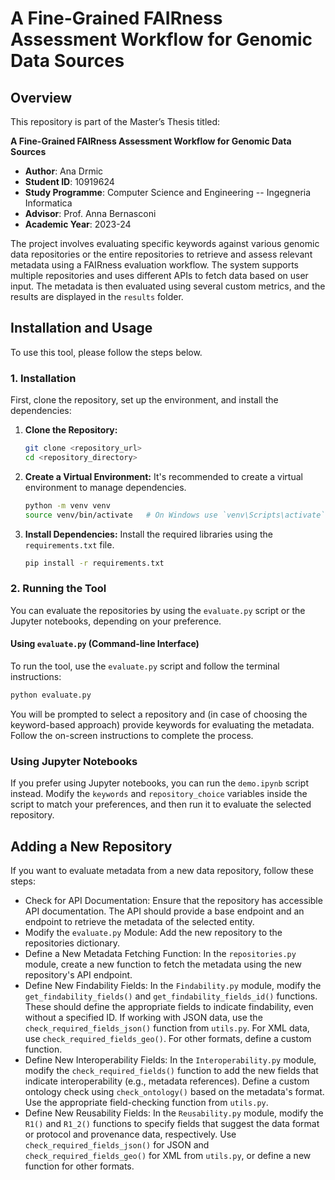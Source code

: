 # A Fine-Grained FAIRness Assessment Workflow for Genomic Data Sources

## Overview

This repository is part of the Master’s Thesis titled:

**A Fine-Grained FAIRness Assessment Workflow for Genomic Data Sources**
- **Author**: Ana Drmic
- **Student ID**: 10919624
- **Study Programme**: Computer Science and Engineering -- Ingegneria Informatica
- **Advisor**: Prof. Anna Bernasconi
- **Academic Year**: 2023-24

The project involves evaluating specific keywords against various genomic data repositories or the entire repositories to retrieve and assess relevant metadata using a FAIRness evaluation workflow. The system supports multiple repositories and uses different APIs to fetch data based on user input. The metadata is then evaluated using several custom metrics, and the results are displayed in the `results` folder.

## Installation and Usage

To use this tool, please follow the steps below.

### 1. Installation

First, clone the repository, set up the environment, and install the dependencies:

1. **Clone the Repository:**
    ```bash
    git clone <repository_url>
    cd <repository_directory>
    ```

2. **Create a Virtual Environment:**
    It's recommended to create a virtual environment to manage dependencies.
    ```bash
    python -m venv venv
    source venv/bin/activate   # On Windows use `venv\Scripts\activate`
    ```

3. **Install Dependencies:**
    Install the required libraries using the `requirements.txt` file.
    ```bash
    pip install -r requirements.txt
    ```

### 2. Running the Tool

You can evaluate the repositories by using the `evaluate.py` script or the Jupyter notebooks, depending on your preference.

#### **Using `evaluate.py` (Command-line Interface)**

To run the tool, use the `evaluate.py` script and follow the terminal instructions:

```bash
python evaluate.py
```

You will be prompted to select a repository and (in case of choosing the keyword-based approach) provide keywords for evaluating the metadata. Follow the on-screen instructions to complete the process.

### Using Jupyter Notebooks

If you prefer using Jupyter notebooks, you can run the `demo.ipynb` script instead. Modify the `keywords` and `repository_choice` variables inside the script to match your preferences, and then run it to evaluate the selected repository.

## Adding a New Repository

If you want to evaluate metadata from a new data repository, follow these steps:

- Check for API Documentation: Ensure that the repository has accessible API documentation. The API should provide a base endpoint and an endpoint to retrieve the metadata of the selected entity.
- Modify the `evaluate.py` Module: Add the new repository to the repositories dictionary.
- Define a New Metadata Fetching Function: In the `repositories.py` module, create a new function to fetch the metadata using the new repository's API endpoint.
- Define New Findability Fields: In the `Findability.py` module, modify the `get_findability_fields()` and `get_findability_fields_id()` functions. These should define the appropriate fields to indicate findability, even without a specified ID. If working with JSON data, use the `check_required_fields_json()` function from `utils.py`. For XML data, use `check_required_fields_geo()`. For other formats, define a custom function.
- Define New Interoperability Fields: In the `Interoperability.py` module, modify the `check_required_fields()` function to add the new fields that indicate interoperability (e.g., metadata references). Define a custom ontology check using `check_ontology()` based on the metadata's format. Use the appropriate field-checking function from `utils.py`.
- Define New Reusability Fields: In the `Reusability.py` module, modify the `R1()` and `R1_2()` functions to specify fields that suggest the data format or protocol and provenance data, respectively. Use `check_required_fields_json()` for JSON and `check_required_fields_geo()` for XML from `utils.py`, or define a new function for other formats.

